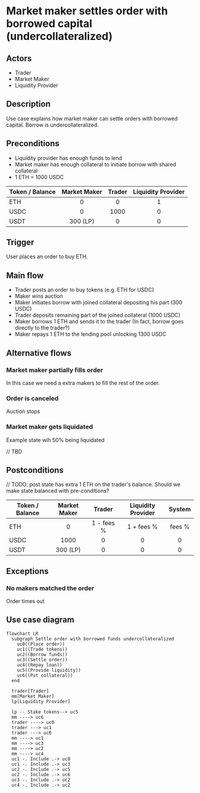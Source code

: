# Market maker settles order with borrowed capital (undercollateralized)

## Actors
- Trader
- Market Maker
- Liquidity Provider

## Description
Use case explains how market maker can settle orders with borrowed capital.
Borrow is undercollateralized.

## Preconditions
- Liquidity provider has enough funds to lend
- Market maker has enough collateral to initiate borrow with shared collateral
- 1 ETH = 1000 USDC

| Token / Balance | Market Maker | Trader | Liquidity Provider |
|-----------------|:------------:|:------:|:------------------:|
| ETH             |      0       |   0    |         1          |
| USDC            |      0       |  1000  |         0          |
| USDT            |   300 (LP)   |   0    |         0          |

## Trigger
User places an order to buy ETH.

## Main flow
- Trader posts an order to buy tokens (e.g. ETH for USDC)
- Maker wins auction
- Maker initiates borrow with joined collateral depositing his part (300 USDC)
- Trader deposits remaining part of the joined collateral (1000 USDC)
- Maker borrows 1 ETH and sends it to the trader (In fact, borrow goes directly to the trader?)
- Maker repays 1 ETH to the lending pool unlocking 1300 USDC

## Alternative flows
### Market maker partially fills order
In this case we need a extra makers to fill the rest of the order.

### Order is canceled
Auction stops

### Market maker gets liquidated
Example state wih 50% being liquidated

// TBD


## Postconditions
// TODO: post state has extra 1 ETH on the trader's balance.
Should we make state balanced with pre-conditions?

| Token / Balance | Market Maker |   Trader   | Liquidity Provider | System |
|-----------------|:------------:|:----------:|:------------------:|:------:|
| ETH             |      0       | 1 - fees % |     1 + fees %     | fees % |
| USDC            |     1000     |     0      |         0          |   0    |
| USDT            |   300 (LP)   |     0      |         0          |   0    |

## Exceptions

### No makers matched the order
Order times out

## Use case diagram

```mermaid
flowchart LR
  subgraph Settle order with borrowed funds undercollateralized
    uc0((Place order))
    uc1((Trade tokens))
    uc2((Borrow funds))
    uc3((Settle order))
    uc4((Repay loan))
    uc5((Provide liquidity))
    uc6((Put collateral))
  end

  trader[Trader]
  mm[Market Maker]
  lp[Liquidity Provider]

  lp -- Stake tokens--> uc5
  mm ----> uc6
  trader ----> uc0
  trader ---> uc1
  trader ---> uc6
  mm ----> uc1
  mm ----> uc3
  mm ----> uc2
  mm ----> uc4
  uc1 -. Include .-> uc0
  uc1 -. Include .-> uc3
  uc2 -. Include .-> uc5
  uc2 -. Include .-> uc6
  uc3 -. Include .-> uc2
  uc4 -. Include .-> uc2
```

